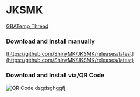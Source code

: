 # JKSMK

[GBATemp Thread](https://gbatemp.net/threads/release-jksmk-quick-compact-save-manager.433204)

### Download and Install manually
[https://github.com/ShinyMK/JKSMK/releases/latest](https://github.com/ShinyMK/JKSMK/releases/latest)

### Download and Install via/QR Code
![QR Code](http://www.qr-code-generator.com/phpqrcode/getCode.php?cht=qr&chl=http%3A%2F%2Fwww.homebrewhub.xyz%2Flatest%2Fcia%2FShinyMK%2FJKSMK&chs=180x180&choe=UTF-8&chld=L|0)
dsgdsghggfj